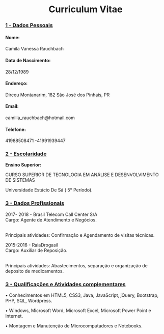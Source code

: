 <html>

<head>


<meta http-equiv=”Content-Type” content=”text/html; charset=utf-8″> </head>

<body>


<h1 align = 'center' <b> Curriculum Vitae </h4></b>

<h3><b> <u>1 - Dados Pessoais</u></b></h3>

<h4><b>Nome:</b><br></h4> Camila Vanessa Rauchbach <br>

<h4>Data de Nascimento:</h4>28/12/1989

<h4>Endereço: </h4> Dirceu Montanarim, 182 São José dos Pinhais, PR

<h4>Email:</h4> camilla_rauchbach@hotmail.com

<h4>Telefone: </h4>41988508471 -41991939447


<h3><b> <u>2 - Escolaridade </u></b></h3>

<b> Ensino Superior: </b> <p>
CURSO SUPERIOR DE TECNOLOGIA EM ANÁLISE E DESENVOLVIMENTO DE SISTEMAS <p>
Universidade Estácio De Sá ( 5° Período).     
<p>


<h3><b> <u>3 - Dados Profissionais </h3></b> </u>

2017- 2018 - Brasil Telecom Call Center S/A     
    	Cargo: Agente de Atendimento e Negócios.  <p>    
Principais atividades: Confirmação e Agendamento de visitas técnicas. <p>

2015-2016 - RaiaDrogasil      
Cargo: Auxiliar de Reposição. <p>     
Principais atividades: Abastecimentos, separação e organização de deposito de medicamentos.  <p>     


<h3><b> <u>3 - Qualificações e Atividades complementares </h3></b> </u><p>

•	Conhecimentos em HTML5, CSS3, Java, JavaScript, jQuery, Bootstrap, PHP, SQL, Wordpress.  <p>
•	Windows, Microsoft Word, Microsoft Excel, Microsoft Power Point e Internet.    <p>
•	Montagem e Manutenção de Microcomputadores e Notebooks.  <p>





</body>

</html>
